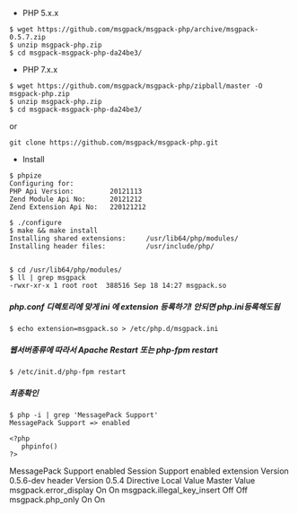 * PHP 5.x.x 

```
$ wget https://github.com/msgpack/msgpack-php/archive/msgpack-0.5.7.zip
$ unzip msgpack-php.zip 
$ cd msgpack-msgpack-php-da24be3/
```

* PHP 7.x.x 

```
$ wget https://github.com/msgpack/msgpack-php/zipball/master -O msgpack-php.zip
$ unzip msgpack-php.zip 
$ cd msgpack-msgpack-php-da24be3/
```
or
```
git clone https://github.com/msgpack/msgpack-php.git
```

* Install
```
$ phpize
Configuring for:
PHP Api Version:         20121113
Zend Module Api No:      20121212
Zend Extension Api No:   220121212

$ ./configure
$ make && make install
Installing shared extensions:     /usr/lib64/php/modules/
Installing header files:          /usr/include/php/


$ cd /usr/lib64/php/modules/
$ ll | grep msgpack
-rwxr-xr-x 1 root root  388516 Sep 18 14:27 msgpack.so
```

##### php.conf 디렉토리에 맞게 ini 에 extension 등록하기! 안되면 php.ini등록해도됨

```
$ echo extension=msgpack.so > /etc/php.d/msgpack.ini 
```

##### 웹서버종류에 따라서 Apache Restart 또는 php-fpm restart
```
$ /etc/init.d/php-fpm restart
```

##### 최종확인
```
$ php -i | grep 'MessagePack Support'
MessagePack Support => enabled
```

```
<?php 
   phpinfo() 
?> 
```

MessagePack Support enabled
Session Support enabled
extension Version   0.5.6-dev
header Version  0.5.4
Directive   Local Value Master Value
msgpack.error_display   On  On
msgpack.illegal_key_insert  Off Off
msgpack.php_only    On  On
